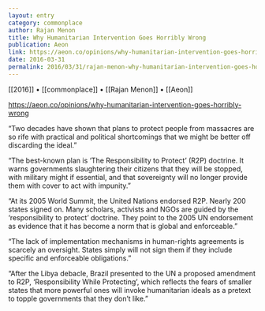 ```yaml
---
layout: entry
category: commonplace
author: Rajan Menon
title: Why Humanitarian Intervention Goes Horribly Wrong
publication: Aeon
link: https://aeon.co/opinions/why-humanitarian-intervention-goes-horribly-wrong
date: 2016-03-31
permalink: 2016/03/31/rajan-menon-why-humanitarian-intervention-goes-horribly-wrong
---
```


[[2016]] • [[commonplace]] • [[Rajan Menon]] • [[Aeon]]

https://aeon.co/opinions/why-humanitarian-intervention-goes-horribly-wrong

“Two decades have shown that plans to protect people from massacres are so rife with practical and political shortcomings that we might be better off discarding the ideal.”

“The best-known plan is ‘The Responsibility to Protect’ (R2P) doctrine. It warns governments slaughtering their citizens that they will be stopped, with military might if essential, and that sovereignty will no longer provide them with cover to act with impunity.”

“At its 2005 World Summit, the United Nations endorsed R2P. Nearly 200 states signed on. Many scholars, activists and NGOs are guided by the ‘responsibility to protect’ doctrine. They point to the 2005 UN endorsement as evidence that it has become a norm that is global and enforceable.”

“The lack of implementation mechanisms in human-rights agreements is scarcely an oversight. States simply will not sign them if they include specific and enforceable obligations.”

“After the Libya debacle, Brazil presented to the UN a proposed amendment to R2P, ‘Responsibility While Protecting’, which reflects the fears of smaller states that more powerful ones will invoke humanitarian ideals as a pretext to topple governments that they don’t like.”

